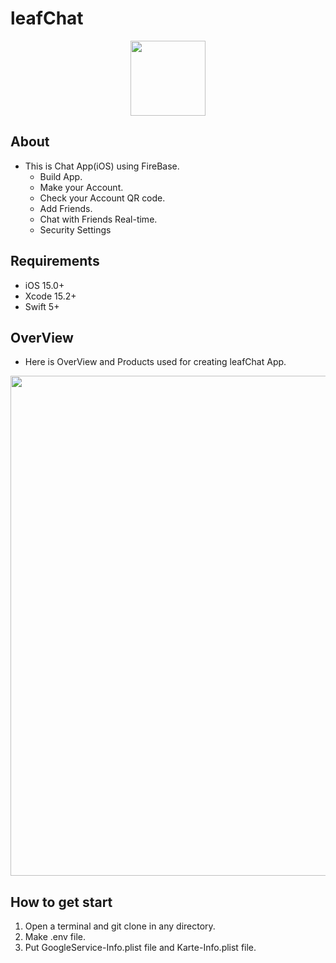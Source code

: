 # leafChat

<p align="center">
    <img src="https://github.com/akimelo/leafChat/assets/103817251/0625dc2c-d346-4934-b3da-6477afcb6f07" width="120px">
</p>

## About

- This is Chat App(iOS) using FireBase.
    - Build App.
    - Make your Account.
    - Check your Account QR code.
    - Add Friends.
    - Chat with Friends Real-time.
    - Security Settings

## Requirements

- iOS 15.0+
- Xcode 15.2+
- Swift 5+

## OverView

- Here is OverView and Products used for creating leafChat App.

<p align="center">
    <img src="https://github.com/akimelo/leafChat/assets/103817251/1b7bd921-cfbf-429f-afb3-564d837221d8" width="800px">
</p>

## How to get start

1. Open a terminal and git clone in any directory.
2. Make .env file.
3. Put GoogleService-Info.plist file and Karte-Info.plist file.